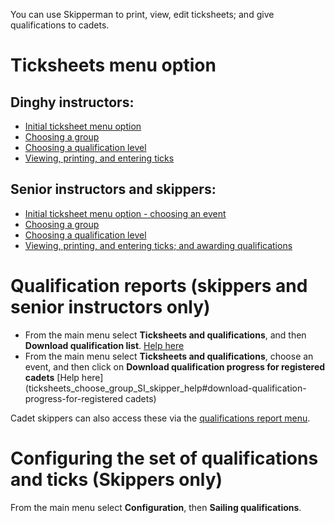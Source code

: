 You can use Skipperman to print, view, edit ticksheets; and give qualifications to cadets.

# Ticksheets menu option


## Dinghy instructors:

- [Initial ticksheet menu option](ticksheets_help) 
- [Choosing a group](ticksheets_choose_group_help)
- [Choosing a qualification level](ticksheets_levels_help)
- [Viewing, printing, and entering ticks](ticksheet_entry_help)


## Senior instructors and skippers:

- [Initial ticksheet menu option - choosing an event](ticksheets_SI_skipper_help)
- [Choosing a group](ticksheets_choose_group_SI_skipper_help)
- [Choosing a qualification level](ticksheets_choose_levels_SI_skipper_help)
- [Viewing, printing, and entering ticks; and awarding qualifications](ticksheet_entry_help_SI)

# Qualification reports (skippers and senior instructors only)

- From the main menu select **Ticksheets and qualifications**, and then **Download qualification list**. [Help here](ticksheets_SI_skipper_help#download-qualification-list)
- From the main menu select **Ticksheets and qualifications**, choose an event, and then click on **Download qualification progress for registered cadets** [Help here](ticksheets_choose_group_SI_skipper_help#download-qualification-progress-for-registered cadets)

Cadet skippers can also access these via the [qualifications report menu](link_required).

# Configuring the set of qualifications and ticks (Skippers only)

From the main menu select **Configuration**, then **Sailing qualifications**.  
